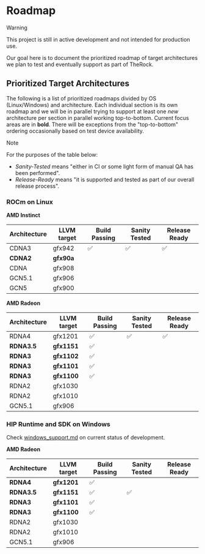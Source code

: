 # Roadmap

> [!WARNING]
> This project is still in active development and not intended for production use.

Our goal here is to document the prioritized roadmap of target architectures we plan to test and eventually support as part of TheRock.

## Prioritized Target Architectures

The following is a list of prioritized roadmaps divided by OS (Linux/Windows) and architecture. Each individual section is its own roadmap and we will be in parallel trying to support at least one *new* architecture per section in parallel working top-to-bottom. Current focus areas are in __bold__. There will be exceptions from the "top-to-bottom" ordering occasionally based on test device availability.

> [!NOTE]
> For the purposes of the table below:
>
> - *Sanity-Tested* means "either in CI or some light form of manual QA has been performed".
> - *Release-Ready* means "it is supported and tested as part of our overall release process".

### ROCm on Linux

**AMD Instinct**

| Architecture | LLVM target | Build Passing | Sanity Tested | Release Ready |
| ------------ | ----------- | ------------- | ------------- | ------------- |
| CDNA3        | gfx942      | ✅            | ✅            | ✅            |
| **CDNA2**    | **gfx90a**  |               |               |               |
| CDNA         | gfx908      |               |               |               |
| GCN5.1       | gfx906      |               |               |               |
| GCN5         | gfx900      |               |               |               |

**AMD Radeon**

| Architecture | LLVM target | Build Passing | Sanity Tested | Release Ready |
| ------------ | ----------- | ------------- | ------------- | ------------- |
| RDNA4        | gfx1201     | ✅            | ✅            | ✅            |
| **RDNA3.5**  | **gfx1151** | ✅            |               |               |
| **RDNA3**    | **gfx1102** | ✅            |               |               |
| **RDNA3**    | **gfx1101** | ✅            |               |               |
| **RDNA3**    | **gfx1100** | ✅            |               |               |
| RDNA2        | gfx1030     |               |               |               |
| RDNA2        | gfx1010     |               |               |               |
| GCN5.1       | gfx906      |               |               |               |

### HIP Runtime and SDK on Windows

Check [windows_support.md](docs/development/windows_support.md) on current status of development.

**AMD Radeon**

| Architecture | LLVM target | Build Passing | Sanity Tested | Release Ready |
| ------------ | ----------- | ------------- | ------------- | ------------- |
| **RDNA4**    | **gfx1201** | ✅            |               |               |
| **RDNA3.5**  | **gfx1151** | ✅            | ✅            |               |
| **RDNA3**    | **gfx1101** | ✅            |               |               |
| **RDNA3**    | **gfx1100** | ✅            |               |               |
| RDNA2        | gfx1030     |               |               |               |
| RDNA2        | gfx1010     |               |               |               |
| GCN5.1       | gfx906      |               |               |               |
